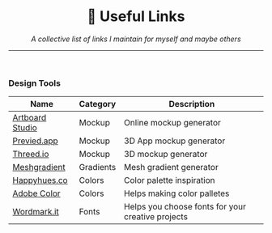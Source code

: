  <div align="center">
    <h1>🍄 Useful Links</h1>
    <i>A collective list of links I maintain for myself and maybe others</i>
</div>

---

<br />

### Design Tools

Name | Category | Description |
|---|---|---|
| [Artboard Studio](https://artboard.studio/) | Mockup | Online mockup generator |
| [Previed.app](https://previewed.app/) | Mockup | 3D App mockup generator |
| [Threed.io](https://threed.io/) | Mockup | 3D mockup generator
| [Meshgradient](https://meshgradient.com/) | Gradients | Mesh gradient generator |
| [Happyhues.co](https://www.happyhues.co/) | Colors | Color palette inspiration |
| [Adobe Color](https://color.adobe.com/) | Colors | Helps making color palletes |
| [Wordmark.it](https://wordmark.it/) | Fonts | Helps you choose fonts for your creative projects |

